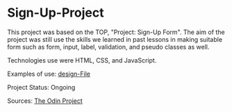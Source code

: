 # Sign-Up-Project

This project was based on the TOP, "Project: Sign-Up Form". The aim of the project was still use the skills we learned in past lessons in making suitable form such as form, input, label, validation, and pseudo classes as well.

Technologies use were HTML, CSS, and JavaScript.

Examples of use: [design-File](https://cdn.statically.io/gh/TheOdinProject/curriculum/5f37d43908ef92499e95a9b90fc3cc291a95014c/html_css/project-sign-up-form/sign-up-form.png)

Project Status: Ongoing

Sources: [The Odin Project](https://www.theodinproject.com/lessons/node-path-intermediate-html-and-css-sign-up-form)
